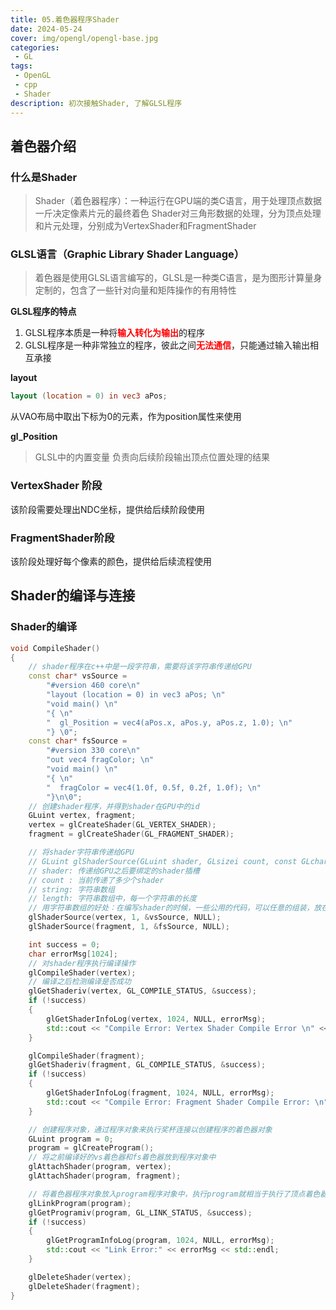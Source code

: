 ```yaml
---
title: 05.着色器程序Shader
date: 2024-05-24
cover: img/opengl/opengl-base.jpg
categories:
 - GL
tags:
 - OpenGL
 - cpp
 - Shader
description: 初次接触Shader, 了解GLSL程序 
---
```


## 着色器介绍

### 什么是Shader
> Shader（着色器程序）：一种运行在GPU端的类C语言，用于处理顶点数据一斤决定像素片元的最终着色
> Shader对三角形数据的处理，分为顶点处理和片元处理，分别成为VertexShader和FragmentShader

### GLSL语言（Graphic Library Shader Language）
> 着色器是使用GLSL语言编写的，GLSL是一种类C语言，是为图形计算量身定制的，包含了一些针对向量和矩阵操作的有用特性

**GLSL程序的特点**
1. GLSL程序本质是一种将<font color=Red>**输入转化为输出**</font>的程序
2. GLSL程序是一种非常独立的程序，彼此之间<font color=Red>**无法通信**</font>，只能通过输入输出相互承接

**layout**
```GLSL
layout (location = 0) in vec3 aPos;
```
从VAO布局中取出下标为0的元素，作为position属性来使用

**gl_Position**
> GLSL中的内置变量
> 负责向后续阶段输出顶点位置处理的结果

### VertexShader 阶段
该阶段需要处理出NDC坐标，提供给后续阶段使用

### FragmentShader阶段
该阶段处理好每个像素的颜色，提供给后续流程使用

## Shader的编译与连接

### Shader的编译
```cpp
void CompileShader()
{
	// shader程序在c++中是一段字符串，需要将该字符串传递给GPU
	const char* vsSource =
		"#version 460 core\n"
		"layout (location = 0) in vec3 aPos; \n"
		"void main() \n"
		"{ \n"
		"  gl_Position = vec4(aPos.x, aPos.y, aPos.z, 1.0); \n"
		"} \0";
	const char* fsSource =
		"#version 330 core\n"
		"out vec4 fragColor; \n"
		"void main() \n"
		"{ \n"
		"  fragColor = vec4(1.0f, 0.5f, 0.2f, 1.0f); \n"
		"}\n\0";
	// 创建shader程序，并得到shader在GPU中的id
	GLuint vertex, fragment;
	vertex = glCreateShader(GL_VERTEX_SHADER);
	fragment = glCreateShader(GL_FRAGMENT_SHADER);

	// 将shader字符串传递给GPU
	// GLuint glShaderSource(GLuint shader, GLsizei count, const GLchar* const* string, const GLint * length);
	// shader: 传递给GPU之后要绑定的shader插槽
	// count : 当前传递了多少个shader
	// string: 字符串数组
	// length: 字符串数组中，每一个字符串的长度
	// 用字符串数组的好处：在编写shader的时候，一些公用的代码，可以任意的组装，放在一个字符串中即可
	glShaderSource(vertex, 1, &vsSource, NULL);
	glShaderSource(fragment, 1, &fsSource, NULL);

	int success = 0;
	char errorMsg[1024];
	// 对shader程序执行编译操作
	glCompileShader(vertex);
	// 编译之后检测编译是否成功
	glGetShaderiv(vertex, GL_COMPILE_STATUS, &success);
	if (!success)
	{
		glGetShaderInfoLog(vertex, 1024, NULL, errorMsg);
		std::cout << "Compile Error: Vertex Shader Compile Error \n" << errorMsg << std::endl;
	}

	glCompileShader(fragment);
	glGetShaderiv(fragment, GL_COMPILE_STATUS, &success);
	if (!success)
	{
		glGetShaderInfoLog(fragment, 1024, NULL, errorMsg);
		std::cout << "Compile Error: Fragment Shader Compile Error: \n" << errorMsg << std::endl;
	}

	// 创建程序对象，通过程序对象来执行奖杯连接以创建程序的着色器对象
	GLuint program = 0;
	program = glCreateProgram();
	// 将之前编译好的vs着色器和fs着色器放到程序对象中
	glAttachShader(program, vertex);
	glAttachShader(program, fragment);

	// 将着色器程序对象放入program程序对象中，执行program就相当于执行了顶点着色器和片元着色器
	glLinkProgram(program);
	glGetProgramiv(program, GL_LINK_STATUS, &success);
	if (!success)
	{
		glGetProgramInfoLog(program, 1024, NULL, errorMsg);
		std::cout << "Link Error:" << errorMsg << std::endl;
	}

	glDeleteShader(vertex);
	glDeleteShader(fragment);
}
```